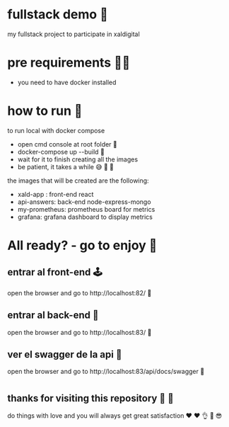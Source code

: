 # fullstack demo :wave:
my fullstack project to participate in  xaldigital

# pre requirements :technologist:

- you need to have docker installed

# how to run :brain:

to run local with docker compose
- open cmd console at root folder :footprints:
- docker-compose up --build :footprints:
- wait for it to finish creating all the images
- be patient, it takes a while :sweat_smile: :snail: :snail:

the images that will be created are the following:
- xald-app : front-end react
- api-answers: back-end node-express-mongo
- my-prometheus: prometheus board for metrics
- grafana: grafana dashboard to display metrics

# All ready? - go to enjoy :vulcan_salute:
## entrar al front-end :joystick:
open the browser and go to http://localhost:82/ :footprints:

## entrar al back-end :star2:
open the browser and go to http://localhost:83/ :footprints:

## ver el swagger de la api :yarn:
open the browser and go to http://localhost:83/api/docs/swagger :footprints:


#
## thanks for visiting this repository :clap: :clap:
do things with love and you will always get great satisfaction :heart: :heart:
:ok_hand: :love_you_gesture: :sunglasses:

